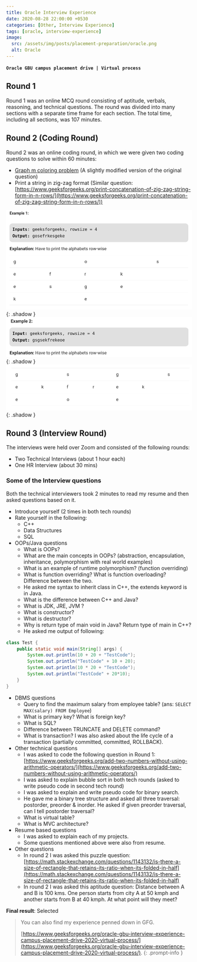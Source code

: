 ```yaml
---
title: Oracle Interview Experience
date: 2020-08-28 22:00:00 +0530
categories: [Other, Interview Experience]
tags: [oracle, interview-experience]
image:
  src: /assets/img/posts/placement-preparation/oracle.png
  alt: Oracle
---
```


**`Oracle GBU campus placement drive | Virtual process`**

## Round 1

Round 1 was an online MCQ round consisting of aptitude, verbals, reasoning, and technical questions. The round was divided into many sections with a separate time frame for each section. The total time, including all sections, was 107 minutes. 

## Round 2 (Coding Round)

Round 2 was an online coding round, in which we were given two coding questions to solve within 60 minutes: 
- [Graph m coloring problem](https://www.geeksforgeeks.org/m-coloring-problem-backtracking-5/) (A slightly modified version of the original question)
- Print a string in zig-zag format (Similar question: [https://www.geeksforgeeks.org/print-concatenation-of-zig-zag-string-form-in-n-rows/](https://www.geeksforgeeks.org/print-concatenation-of-zig-zag-string-form-in-n-rows/))

![Print string in zig-zag format](/assets/img/posts/placement-preparation/oracle-coding-example1.png "Print string in zig-zag format"){: .shadow }
![Print string in zig-zag format](/assets/img/posts/placement-preparation/oracle-coding-example2a.png "Print string in zig-zag format"){: .shadow }
![Print string in zig-zag format](/assets/img/posts/placement-preparation/oracle-coding-example2b.png "Print string in zig-zag format"){: .shadow }


## Round 3 (Interview Round)

The interviews were held over Zoom and consisted of the following rounds: 
- Two Technical Interviews (about 1 hour each)
- One HR Interview (about 30 mins)

### Some of the Interview questions

Both the technical interviewers took 2 minutes to read my resume and then asked questions based on it.

- Introduce yourself (2 times in both tech rounds)
- Rate yourself in the following:
    - C++ 
    - Data Structures 
    - SQL
- OOPs/Java questions
    - What is OOPs?
    - What are the main concepts in OOPs? (abstraction, encapsulation, inheritance, polymorphism with real world examples)
    - What is an example of runtime polymorphism? (function overriding)
    - What is function overriding? What is function overloading? Difference between the two.
    - He asked me syntax to inherit class in C++, the extends keyword is in Java.
    - What is the difference between C++ and Java?
    - What is JDK, JRE, JVM ?
    - What is constructor?
    - What is destructor?
    - Why is return type of main void in Java? Return type of main in C++?
    - He asked me output of following:
```java
class Test {
    public static void main(String[] args) {
        System.out.println(10 + 20 + "TestCode");
        System.out.println("TestCode" + 10 + 20);
        System.out.println(10 * 20 + "TestCode");
        System.out.println("TestCode" + 20*10);
    }
}
```
 
- DBMS questions
    - Query to find the maximum salary from employee table? (ans: `SELECT MAX(salary) FROM Employee`)
    - What is primary key? What is foreign key?
    - What is SQL? 
    - Difference between TRUNCATE and DELETE command?
    - What is transaction? I was also asked about the life cycle of a transaction (partially committed, committed, ROLLBACK). 
- Other technical questions
    - I was asked to code the following question in Round 1: [https://www.geeksforgeeks.org/add-two-numbers-without-using-arithmetic-operators/](https://www.geeksforgeeks.org/add-two-numbers-without-using-arithmetic-operators/)
    - I was asked to explain bubble sort in both tech rounds (asked to write pseudo code in second tech round)
    - I was asked to explain and write pseudo code for binary search.
    - He gave me a binary tree structure and asked all three traversal: postorder, preorder & inorder. He asked if given preorder traversal, can I tell postorder traversal?
    - What is virtual table?
    - What is MVC architecture?
- Resume based questions
   - I was asked to explain each of my projects.
   - Some questions mentioned above were also from resume.
- Other questions
    - In round 2 I was asked this puzzle question: [https://math.stackexchange.com/questions/1143132/is-there-a-size-of-rectangle-that-retains-its-ratio-when-its-folded-in-half](https://math.stackexchange.com/questions/1143132/is-there-a-size-of-rectangle-that-retains-its-ratio-when-its-folded-in-half)  
    - In round 2 I was asked this aptitude question: Distance between A and B is 100 kms. One person starts from city A at 50 kmph and another starts from B at 40 kmph. At what point will they meet?

**Final result**: Selected

> You can also find my experience penned down in GFG.
>
> [https://www.geeksforgeeks.org/oracle-gbu-interview-experience-campus-placement-drive-2020-virtual-process/](https://www.geeksforgeeks.org/oracle-gbu-interview-experience-campus-placement-drive-2020-virtual-process/).
{: .prompt-info }